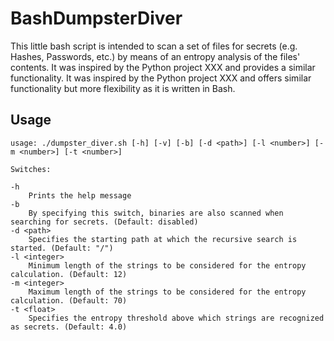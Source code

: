 
# BashDumpsterDiver

This little bash script is intended to scan a set of files for secrets (e.g. Hashes, Passwords, etc.) by means of an entropy analysis of the files' contents. It was inspired by the Python project XXX and provides a similar functionality. It was inspired by the Python project XXX and offers similar functionality but more flexibility as it is written in Bash.


## Usage
```
usage: ./dumpster_diver.sh [-h] [-v] [-b] [-d <path>] [-l <number>] [-m <number>] [-t <number>] 

Switches:
	
-h 
	Prints the help message
-b
	By specifying this switch, binaries are also scanned when searching for secrets. (Default: disabled)
-d <path>
	Specifies the starting path at which the recursive search is started. (Default: "/")
-l <integer>
	Minimum length of the strings to be considered for the entropy calculation. (Default: 12)
-m <integer>
	Maximum length of the strings to be considered for the entropy calculation. (Default: 70)
-t <float>
	Specifies the entropy threshold above which strings are recognized as secrets. (Default: 4.0)

```